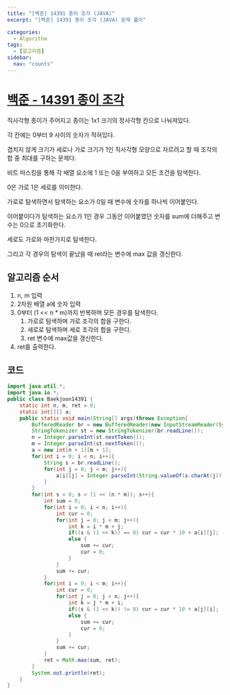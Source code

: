 ```yaml
---
title: "[백준] 14391 종이 조각 (JAVA)"
excerpt: "[백준] 14391 종이 조각 (JAVA) 문제 풀이"

categories:
  - Algorithm
tags:
  - [알고리즘]
sidebar:
  nav: "counts"
---
```


# [백준 - 14391 종이 조각](https://www.acmicpc.net/problem/14391)

직사각형 종이가 주어지고 종이는 1x1 크기의 정사각형 칸으로 나눠져있다.

각 칸에는 0부터 9 사이의 숫자가 적혀있다.

겹치지 않게 크기가 세로나 가로 크기가 1인 직사각형 모양으로 자르려고 할 때 조각의 합 중 최대를 구하는 문제다.

비트 마스킹을 통해 각 배열 요소에 1 또는 0을 부여하고 모든 조건을 탐색한다.

0은 가로 1은 세로를 의미한다.

가로로 탐색하면서 탐색하는 요소가 0일 때 변수에 숫자를 하나씩 이어붙인다.

이어붙이다가 탐색하는 요소가 1인 경우 그동안 이어붙였던 숫자를 sum에 더해주고 변수는 0으로 초기화한다.

세로도 가로와 마찬가지로 탐색한다.

그리고 각 경우의 탐색이 끝났을 때 ret라는 변수에 max 값을 갱신한다.

## 알고리즘 순서

1. n, m 입력
2. 2차원 배열 a에 숫자 입력
3. 0부터 (1 << n \* m)까지 반복하며 모든 경우를 탐색한다.
   1. 가로로 탐색하며 가로 조각의 합을 구한다.
   2. 세로로 탐색하며 세로 조각의 합을 구한다.
   3. ret 변수에 max값을 갱신한다.
4. ret를 출력한다.

## 코드

```java
import java.util.*;
import java.io.*;
public class Baekjoon14391 {
    static int n, m, ret = 0;
    static int[][] a;
    public static void main(String[] args)throws Exception{
        BufferedReader br = new BufferedReader(new InputStreamReader(System.in));
        StringTokenizer st = new StringTokenizer(br.readLine());
        n = Integer.parseInt(st.nextToken());
        m = Integer.parseInt(st.nextToken());
        a = new int[n + 1][m + 1];
        for(int i = 0; i < n; i++){
            String s = br.readLine();
            for(int j = 0; j < m; j++){
                a[i][j] = Integer.parseInt(String.valueOf(s.charAt(j)));
            }
        }
        for(int s = 0; s < (1 << (n * m)); s++){
            int sum = 0;
            for(int i = 0; i < n; i++){
                int cur = 0;
                for(int j = 0; j < m; j++){
                    int k = i * m + j;
                    if((s & (1 << k)) == 0) cur = cur * 10 + a[i][j];
                    else {
                        sum += cur;
                        cur = 0;
                    }
                }
                sum += cur;
            }
            for(int i = 0; i < m; i++){
                int cur = 0;
                for(int j = 0; j < n; j++){
                    int k = j * m + i;
                    if((s & (1 << k)) != 0) cur = cur * 10 + a[j][i];
                    else {
                        sum += cur;
                        cur = 0;
                    }
                }
                sum += cur;
            }
            ret = Math.max(sum, ret);
        }
        System.out.println(ret);
    }
}
```
